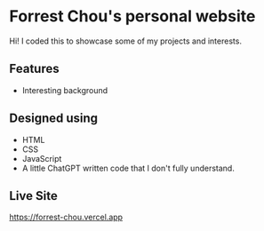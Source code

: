 # Forrest Chou's personal website
Hi! I coded this to showcase some of my projects and interests.

## Features
- Interesting background

## Designed using
- HTML
- CSS
- JavaScript
- A little ChatGPT written code that I don't fully understand.

## Live Site
https://forrest-chou.vercel.app
